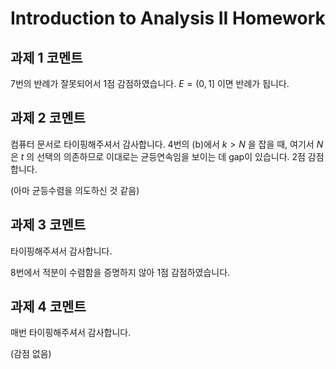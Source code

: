 # Introduction to Analysis II Homework

## 과제 1 코멘트

7번의 반례가 잘못되어서 1점 감점하였습니다. $E=(0, 1]$ 이면 반례가 됩니다.

## 과제 2 코멘트

컴퓨터 문서로 타이핑해주셔서 감사합니다. 4번의 (b)에서 $k > N$ 을 잡을 때, 여기서 $N$ 은 $t$ 의 선택의 의존하므로 이대로는 균등연속임을 보이는 데 gap이 있습니다. 2점 감점합니다.

(아마 균등수렴을 의도하신 것 같음)

## 과제 3 코멘트

타이핑해주셔서 감사합니다.

8번에서 적분이 수렴함을 증명하지 않아 1점 감점하였습니다.

## 과제 4 코멘트

매번 타이핑해주셔서 감사합니다.

(감점 없음)
